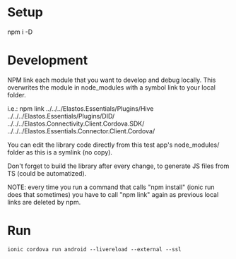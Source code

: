 # Setup

npm i -D

# Development



NPM link each module that you want to develop and debug locally. This overwrites the module in
node_modules with a symbol link to your local folder.

i.e.: npm link ../../../Elastos.Essentials/Plugins/Hive ../../../Elastos.Essentials/Plugins/DID/ ../../../Elastos.Connectivity.Client.Cordova.SDK/ ../../../Elastos.Essentials.Connector.Client.Cordova/

You can edit the library code directly from this test app's node_modules/ folder as this is a symlink (no copy).

Don't forget to build the library after every change, to generate JS files from TS (could be automatized).

NOTE: every time you run a command that calls "npm install" (ionic run does that sometimes) you have to call "npm link" again as previous local links are deleted by npm.

# Run

```
ionic cordova run android --livereload --external --ssl
```